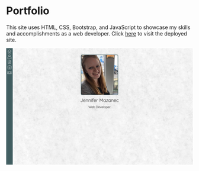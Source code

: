 # Portfolio
This site uses HTML, CSS, Bootstrap, and JavaScript to showcase my skills and accomplishments as a web developer. Click [here](https://jenmaz12.github.io/New-Portfolio/) to visit the deployed site.

![Jennifer Mazanec Portfolio](/assets/images/home-screenshot.png "Jennifer Mazanec Portfolio")
